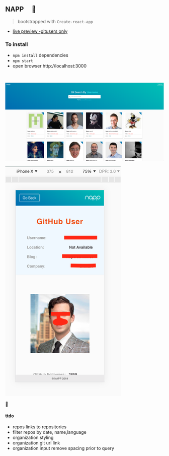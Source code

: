 ## NAPP &nbsp; &nbsp; :violin:

> bootstrapped with `Create-react-app`


+ [live preview -gitusers only](https://donpio.tech/repositories/napp/)

### To install
- `npm install` dependencies
- `npm start`
- open browser http://localhost:3000


<br/>


![](src/images/screenshot.png)


![](src/images/gituser.png)


:100:


#### ttdo

- repos links to repositories
- filter repos by date, name,language
- organization styling
- organization git url link
- organization input remove spacing prior to query
